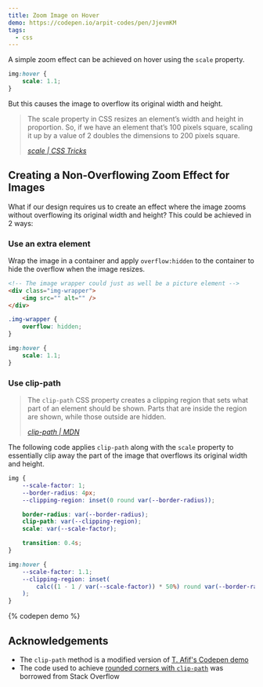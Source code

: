 ```yaml
---
title: Zoom Image on Hover
demo: https://codepen.io/arpit-codes/pen/JjevmKM
tags:
  - css
---
```


A simple zoom effect can be achieved on hover using the `scale` property.

```css
img:hover {
	scale: 1.1;
}
```

But this causes the image to overflow its original width and height.

> The scale property in CSS resizes an element’s width and height in proportion. So, if we have an element that’s 100 pixels square, scaling it up by a value of 2 doubles the dimensions to 200 pixels square.
>
> <cite>[scale | CSS Tricks](https://css-tricks.com/almanac/properties/s/scale/)</cite>

## Creating a Non-Overflowing Zoom Effect for Images

What if our design requires us to create an effect where the image zooms without overflowing its original width and height? This could be achieved in 2 ways:

### Use an extra element

Wrap the image in a container and apply `overflow:hidden` to the container to hide the overflow when the image resizes.

```html
<!-- The image wrapper could just as well be a picture element -->
<div class="img-wrapper">
	<img src="" alt="" />
</div>
```

```css
.img-wrapper {
	overflow: hidden;
}

img:hover {
	scale: 1.1;
}
```

### Use clip-path

> The `clip-path` CSS property creates a clipping region that sets what part of an element should be shown. Parts that are inside the region are shown, while those outside are hidden.
>
> <cite>[clip-path | MDN](https://developer.mozilla.org/en-US/docs/Web/CSS/clip-path)</cite>

The following code applies `clip-path` along with the `scale` property to essentially clip away the part of the image that overflows its original width and height.

```css
img {
	--scale-factor: 1;
	--border-radius: 4px;
	--clipping-region: inset(0 round var(--border-radius));

	border-radius: var(--border-radius);
	clip-path: var(--clipping-region);
	scale: var(--scale-factor);

	transition: 0.4s;
}

img:hover {
	--scale-factor: 1.1;
	--clipping-region: inset(
		calc((1 - 1 / var(--scale-factor)) * 50%) round var(--border-radius)
	);
}
```

{% codepen demo %}

## Acknowledgements

- The `clip-path` method is a modified version of [T. Afif's Codepen demo](https://codepen.io/t_afif/full/rNQJrVR)
- The code used to achieve [rounded corners with `clip-path`](https://stackoverflow.com/questions/31765345/how-to-round-out-corners-when-using-css-clip-path) was borrowed from Stack Overflow
